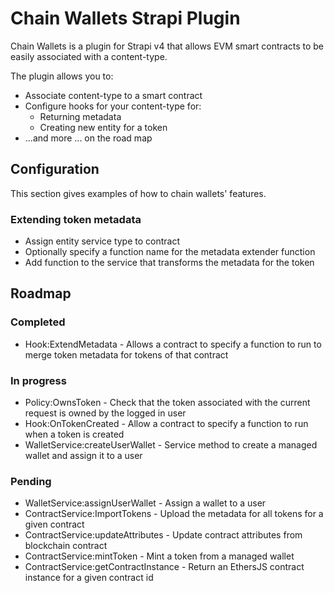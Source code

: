 # Chain Wallets Strapi Plugin

Chain Wallets is a plugin for Strapi v4 that allows EVM smart contracts to be easily associated with a content-type.

The plugin allows you to:

* Associate content-type to a smart contract
* Configure hooks for your content-type for:
    * Returning metadata
    * Creating new entity for a token
* ...and more ... on the road map

## Configuration

This section gives examples of how to chain wallets' features.
### Extending token metadata

* Assign entity service type to contract
* Optionally specify a function name for the metadata extender function
* Add function to the service that transforms the metadata for the token

## Roadmap
### Completed

* Hook:ExtendMetadata - Allows a contract to specify a function to run to merge token metadata for tokens of that contract

### In progress

* Policy:OwnsToken - Check that the token associated with the current request is owned by the logged in user
* Hook:OnTokenCreated - Allow a contract to specify a function to run when a token is created
* WalletService:createUserWallet - Service method to create a managed wallet and assign it to a user

### Pending

* WalletService:assignUserWallet - Assign a wallet to a user
* ContractService:ImportTokens - Upload the metadata for all tokens for a given contract
* ContractService:updateAttributes - Update contract attributes from blockchain contract
* ContractService:mintToken - Mint a token from a managed wallet
* ContractService:getContractInstance - Return an EthersJS contract instance for a given contract id


